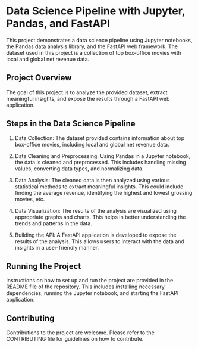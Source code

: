 # Data Science Pipeline with Jupyter, Pandas, and FastAPI

This project demonstrates a data science pipeline using Jupyter notebooks, the Pandas data analysis library, and the FastAPI web framework. The dataset used in this project is a collection of top box-office movies with local and global net revenue data.

## Project Overview

The goal of this project is to analyze the provided dataset, extract meaningful insights, and expose the results through a FastAPI web application.

## Steps in the Data Science Pipeline

1. Data Collection: The dataset provided contains information about top box-office movies, including local and global net revenue data.

2. Data Cleaning and Preprocessing: Using Pandas in a Jupyter notebook, the data is cleaned and preprocessed. This includes handling missing values, converting data types, and normalizing data.

3. Data Analysis: The cleaned data is then analyzed using various statistical methods to extract meaningful insights. This could include finding the average revenue, identifying the highest and lowest grossing movies, etc.

4. Data Visualization: The results of the analysis are visualized using appropriate graphs and charts. This helps in better understanding the trends and patterns in the data.

5. Building the API: A FastAPI application is developed to expose the results of the analysis. This allows users to interact with the data and insights in a user-friendly manner.

## Running the Project

Instructions on how to set up and run the project are provided in the README file of the repository. This includes installing necessary dependencies, running the Jupyter notebook, and starting the FastAPI application.

## Contributing

Contributions to the project are welcome. Please refer to the CONTRIBUTING file for guidelines on how to contribute.


